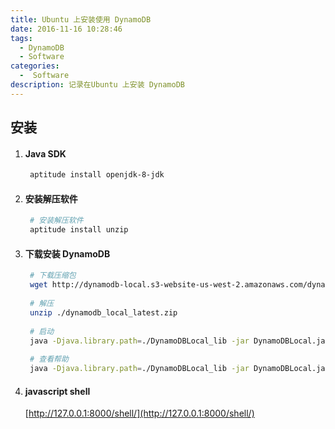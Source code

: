 ```yaml
---
title: Ubuntu 上安装使用 DynamoDB
date: 2016-11-16 10:28:46
tags:
  - DynamoDB
  - Software
categories:
  -  Software
description: 记录在Ubuntu 上安装 DynamoDB
---
```


## 安装
1. #### Java SDK
   ```bash
    aptitude install openjdk-8-jdk
   ```

2. ####   安装解压软件
   ```bash    
    # 安装解压软件
    aptitude install unzip
   ```

3. #### 下载安装 DynamoDB
   ```bash
    # 下载压缩包
    wget http://dynamodb-local.s3-website-us-west-2.amazonaws.com/dynamodb_local_latest.zip 
    
    # 解压
    unzip ./dynamodb_local_latest.zip 
    
    # 启动
    java -Djava.library.path=./DynamoDBLocal_lib -jar DynamoDBLocal.jar -sharedDb
    
    # 查看帮助
    java -Djava.library.path=./DynamoDBLocal_lib -jar DynamoDBLocal.jar -help
   ```

4. #### javascript shell
   [http://127.0.0.1:8000/shell/](http://127.0.0.1:8000/shell/)
